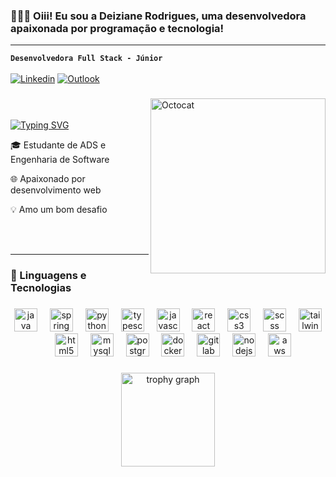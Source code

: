 ### 👩🏼‍💻  Oiii! Eu sou a Deiziane Rodrigues, uma desenvolvedora apaixonada por programação e tecnologia!

---
**`Desenvolvedora Full Stack - Júnior`** 
<br></br>
 [![Linkedin](https://img.shields.io/badge/LinkedIn-0077B5?style=for-the-badge&logo=linkedin&logoColor=white)](https://www.linkedin.com/in/deizianer/)
 [![Outlook](https://img.shields.io/badge/Outlook-0078D4?style=for-the-badge&logo=microsoft-outlook&logoColor=white)](mailto:deizianerodriguesdev@hotmail.com)


###
<div>
 <img align="right" alt="Octocat" src="https://i.imgur.com/WqX6UcF.png?raw=true" height="280; padding-right: 58px;" />
</div>

 <br></br>
 [![Typing SVG](https://readme-typing-svg.demolab.com?font=Fira+Code&pause=1000&color=F744D5&center=true&vCenter=true&width=435&lines=Bem-vindo(a)+ao+meu+perfil!%E2%9C%A8)](https://git.io/typing-svg)
  <div >
    <p>🎓 Estudante de ADS e Engenharia de Software</p>
    <p>🌐 Apaixonado por desenvolvimento web</p>
    <p>💡 Amo um bom desafio</p>
  </div>

  <br></br>
  
  ---
  
<h3 align="left">🤖 Linguagens e Tecnologias</h3>

###

<div align="center">
  <img src="https://cdn.jsdelivr.net/gh/devicons/devicon/icons/java/java-original.svg" height="37" alt="java logo"  />
  <img width="12" />
  <img src="https://cdn.jsdelivr.net/gh/devicons/devicon/icons/spring/spring-original.svg" height="37" alt="spring logo"  />
  <img width="12" />
  <img src="https://cdn.jsdelivr.net/gh/devicons/devicon/icons/python/python-original.svg" height="37" alt="python logo" />
  <img width="12" />
  <img src="https://cdn.jsdelivr.net/gh/devicons/devicon/icons/typescript/typescript-original.svg" height="37" alt="typescript logo"  />
  <img width="12" />
  <img src="https://cdn.jsdelivr.net/gh/devicons/devicon/icons/javascript/javascript-original.svg" height="37" alt="javascript logo"  />
  <img width="12" />
  <img src="https://cdn.jsdelivr.net/gh/devicons/devicon/icons/react/react-original.svg" height="37" alt="react logo"  />
  <img width="12" />
  <img src="https://cdn.jsdelivr.net/gh/devicons/devicon/icons/css3/css3-original.svg" height="37" alt="css3 logo"  />
  <img width="12" />
  <img src="https://cdn.jsdelivr.net/gh/devicons/devicon/icons/sass/sass-original.svg" height="37" alt="scss logo" />
  <img width="12" />
  <img src="https://www.vectorlogo.zone/logos/tailwindcss/tailwindcss-icon.svg" height="37" alt="tailwind logo" />
  <img width="12" />
  <img src="https://cdn.jsdelivr.net/gh/devicons/devicon/icons/html5/html5-original.svg" height="37" alt="html5 logo"  />
  <img width="12" />
  <img src="https://cdn.jsdelivr.net/gh/devicons/devicon/icons/mysql/mysql-original.svg" height="37" alt="mysql logo"  />
  <img width="12" />
  <img src="https://cdn.jsdelivr.net/gh/devicons/devicon/icons/postgresql/postgresql-original.svg" height="37" alt="postgresql logo"  />
  <img width="12" />
  <img src="https://cdn.jsdelivr.net/gh/devicons/devicon/icons/docker/docker-original.svg" height="37" alt="docker logo"  />
  <img width="12" />
  <img src="https://cdn.jsdelivr.net/gh/devicons/devicon/icons/gitlab/gitlab-original.svg" height="37" alt="gitlab logo"  />
  <img width="12" />
  <img src="https://cdn.jsdelivr.net/gh/devicons/devicon/icons/nodejs/nodejs-original.svg" height="37" alt="nodejs logo" />
  <img width="12" />
  <img src="https://cdn.jsdelivr.net/gh/devicons/devicon/icons/amazonwebservices/amazonwebservices-original-wordmark.svg" height="37" alt="aws logo" />

</div>

###

<div align="center">
  <img src="https://github-profile-trophy.vercel.app?username=Deizirrs&theme=dracula&column=-1&row=1&margin-w=8&margin-h=8&no-bg=true&no-frame=true&order=4" height="150" alt="trophy graph"  />

</div>

